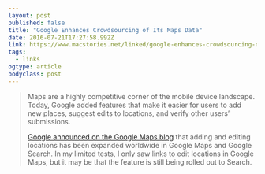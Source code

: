 ```yaml
---
layout: post 
published: false 
title: "Google Enhances Crowdsourcing of Its Maps Data" 
date: 2016-07-21T17:27:58.992Z 
link: https://www.macstories.net/linked/google-enhances-crowdsourcing-of-its-maps-data/ 
tags:
  - links
ogtype: article 
bodyclass: post 
---
```


> Maps are a highly competitive corner of the mobile device landscape. Today, Google added features that make it easier for users to add new places, suggest edits to locations, and verify other users’ submissions.
> 
> [Google announced on the Google Maps blog](https://maps.googleblog.com/2016/07/more-ways-to-share-your-street-smarts.html) that adding and editing locations has been expanded worldwide in Google Maps and Google Search. In my limited tests, I only saw links to edit locations in Google Maps, but it may be that the feature is still being rolled out to Search.